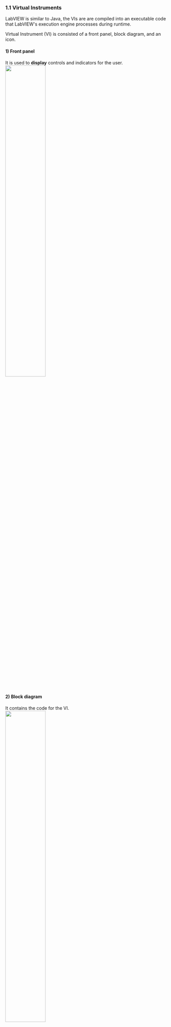 <h3>1.1 Virtual Instruments</h3>
<p>LabVIEW is similar to Java, the VIs are are compiled into an executable code that LabVIEW's execution engine processes during runtime.</p>
<p>Virtual Instrument (VI) is consisted of a front panel, block diagram, and an icon.<br>
  <h4>1) Front panel<br></h4>
    It is used to <b>display</b> controls and indicators for the user.<br>
    <img margin="10% 0" width="50%" src="https://user-images.githubusercontent.com/31834249/61533984-52443300-aa69-11e9-8149-290b7ff41bd2.png">
  <h4>2) Block diagram<br></h4>
    It contains the code for the VI.<br>
    <img margin="10% 0" width="50%" src="https://user-images.githubusercontent.com/31834249/61533999-5bcd9b00-aa69-11e9-96f4-cb386d5777c6.png">
  <h4>3) Icon<br></h4>
    Virtual expression of inputs and outputs.<br>
</p>
<h4>How to execute</h4>
<p>A LabVIEW program is executed by pressing the arrow or the Run button. When the error occured during compile time, an error list window will appear.</p>
